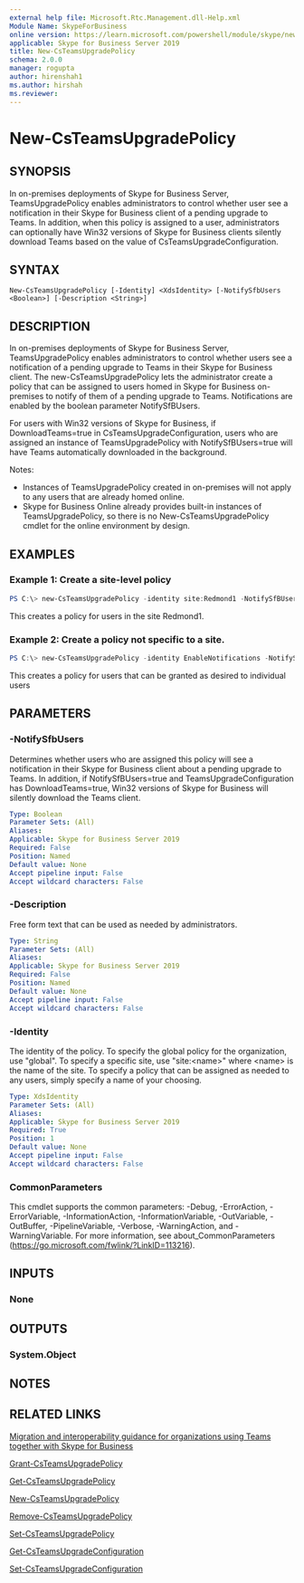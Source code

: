 ```yaml
---
external help file: Microsoft.Rtc.Management.dll-Help.xml
Module Name: SkypeForBusiness
online version: https://learn.microsoft.com/powershell/module/skype/new-csteamsupgradepolicy
applicable: Skype for Business Server 2019
title: New-CsTeamsUpgradePolicy
schema: 2.0.0
manager: rogupta
author: hirenshah1
ms.author: hirshah
ms.reviewer:
---
```


# New-CsTeamsUpgradePolicy

## SYNOPSIS

In on-premises deployments of Skype for Business Server, TeamsUpgradePolicy enables administrators to control whether user see a notification in their Skype for Business client of a pending upgrade to Teams. In addition, when this policy is assigned to a user, administrators can optionally have Win32 versions of Skype for Business clients silently download Teams based on the value of CsTeamsUpgradeConfiguration.

## SYNTAX

```
New-CsTeamsUpgradePolicy [-Identity] <XdsIdentity> [-NotifySfbUsers <Boolean>] [-Description <String>]
```

## DESCRIPTION

In on-premises deployments of Skype for Business Server, TeamsUpgradePolicy enables administrators to control whether users see a notification of a pending upgrade to Teams in their Skype for Business client. The new-CsTeamsUpgradePolicy lets the administrator create a policy that can be assigned to users homed in Skype for Business on-premises to notify of them of a pending upgrade to Teams. Notifications are enabled by the boolean parameter NotifySfBUsers.

For users with Win32 versions of Skype for Business, if DownloadTeams=true in CsTeamsUpgradeConfiguration, users who are assigned an instance of TeamsUpgradePolicy with NotifySfBUsers=true will have Teams automatically downloaded in the background.

Notes:
* Instances of TeamsUpgradePolicy created in on-premises will not apply to any users that are already homed online.
* Skype for Business Online already provides built-in instances of TeamsUpgradePolicy, so there is no New-CsTeamsUpgradePolicy cmdlet for the online environment by design.

## EXAMPLES

### Example 1: Create a site-level policy

```powershell
PS C:\> new-CsTeamsUpgradePolicy -identity site:Redmond1 -NotifySfBUsers $true
```

This creates a policy for users in the site Redmond1.

### Example 2: Create a policy not specific to a site.

```powershell
PS C:\> new-CsTeamsUpgradePolicy -identity EnableNotifications -NotifySfBUsers $true
```

This creates a policy for users that can be granted as desired to individual users

## PARAMETERS

### -NotifySfbUsers

Determines whether users who are assigned this policy will see a notification in their Skype for Business client about a pending upgrade to Teams.  In addition, if NotifySfBUsers=true and TeamsUpgradeConfiguration has DownloadTeams=true, Win32 versions of Skype for Business will silently download the Teams client.

```yaml
Type: Boolean
Parameter Sets: (All)
Aliases:
Applicable: Skype for Business Server 2019
Required: False
Position: Named
Default value: None
Accept pipeline input: False
Accept wildcard characters: False
```

### -Description

Free form text that can be used as needed by administrators.

```yaml
Type: String
Parameter Sets: (All)
Aliases:
Applicable: Skype for Business Server 2019
Required: False
Position: Named
Default value: None
Accept pipeline input: False
Accept wildcard characters: False
```

### -Identity

The identity of the policy. To specify the global policy for the organization, use "global". To specify a specific site, use "site:\<name>" where \<name> is the name of the site. To specify a policy that can be assigned as needed to any users, simply specify a name of your choosing.

```yaml
Type: XdsIdentity
Parameter Sets: (All)
Aliases:
Applicable: Skype for Business Server 2019
Required: True
Position: 1
Default value: None
Accept pipeline input: False
Accept wildcard characters: False
```

### CommonParameters

This cmdlet supports the common parameters: -Debug, -ErrorAction, -ErrorVariable, -InformationAction, -InformationVariable, -OutVariable, -OutBuffer, -PipelineVariable, -Verbose, -WarningAction, and -WarningVariable.
For more information, see about_CommonParameters (https://go.microsoft.com/fwlink/?LinkID=113216).

## INPUTS

### None

## OUTPUTS

### System.Object

## NOTES

## RELATED LINKS

[Migration and interoperability guidance for organizations using Teams together with Skype for Business](https://learn.microsoft.com/MicrosoftTeams/migration-interop-guidance-for-teams-with-skype)

[Grant-CsTeamsUpgradePolicy](Grant-CsTeamsUpgradePolicy.md)

[Get-CsTeamsUpgradePolicy](Get-CsTeamsUpgradePolicy.md)

[New-CsTeamsUpgradePolicy](New-CsTeamsUpgradePolicy.md)

[Remove-CsTeamsUpgradePolicy](Remove-CsTeamsUpgradePolicy.md)

[Set-CsTeamsUpgradePolicy](Set-CsTeamsUpgradePolicy.md)

[Get-CsTeamsUpgradeConfiguration](Get-CsTeamsUpgradeConfiguration.md)

[Set-CsTeamsUpgradeConfiguration](Set-CsTeamsUpgradeConfiguration.md)
